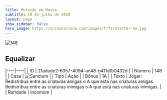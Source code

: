 ```yaml
---
title: Mutação em Massa
subtitle: 10 de julho de 2020
layout: page
show_sidebar: false
hero_image: https://archonarcana.com/images/f/f5/Starter-mm.jpg
---
```


![148](https://cdn.keyforgegame.com/media/card_front/pt/479_148_5PHG9J2PM87J_pt.png)

## Equalizar

|----|----|
| ID | 21adade2-6357-4094-ac48-b411dfb0432d |
| Número | 148 |
| Casa | ![Sanctum](https://archonarcana.com/images/thumb/c/c7/Sanctum.png/22px-Sanctum.png "Santuário") |
| Tipo | Ação |
| Bônus | 1A |
| Texto | Jogar: Redistribua entre as criaturas amigas o A que está nas criaturas amigas. Redistribua entre as criaturas inimigas o A que está nas criaturas inimigas. |
| Raridade | Incomum |
